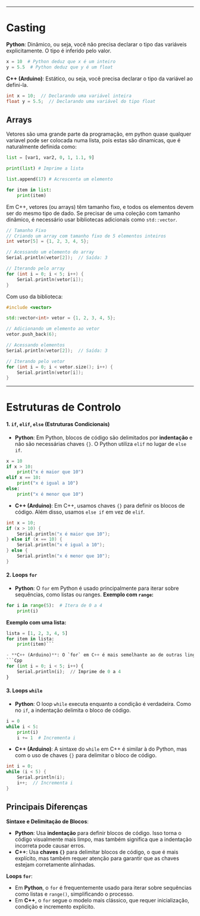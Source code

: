 ***
# Casting

**Python**: Dinâmico, ou seja, você não precisa declarar o tipo das variáveis explicitamente. O tipo é inferido pelo valor.

```python
x = 10  # Python deduz que x é um inteiro
y = 5.5  # Python deduz que y é um float
```

**C++ (Arduino)**: Estático, ou seja, você precisa declarar o tipo da variável ao defini-la.

```Cpp
int x = 10;  // Declarando uma variável inteira
float y = 5.5;  // Declarando uma variável do tipo float
```

## Arrays

Vetores são uma grande parte da programação, em python quase qualquer variavel pode ser colocada numa lista, pois estas são dinamicas, que é naturalmente definida como:

```python
list = [var1, var2, 0, 1, 1.1, 9]

print(list) # Imprime a lista

list.append(17) # Acrescenta um elemento

for item in list:
	print(item)
```

Em C++, vetores (ou arrays) têm tamanho fixo, e todos os elementos devem ser do mesmo tipo de dado. Se precisar de uma coleção com tamanho dinâmico, é necessário usar bibliotecas adicionais como `std::vector`.

```Cpp
// Tamanho Fixo
// Criando um array com tamanho fixo de 5 elementos inteiros
int vetor[5] = {1, 2, 3, 4, 5};

// Acessando um elemento do array
Serial.println(vetor[2]);  // Saída: 3

// Iterando pelo array
for (int i = 0; i < 5; i++) {
    Serial.println(vetor[i]);
}
```

Com uso da biblioteca:
```Cpp
#include <vector>

std::vector<int> vetor = {1, 2, 3, 4, 5};

// Adicionando um elemento ao vetor
vetor.push_back(6);

// Acessando elementos
Serial.println(vetor[2]);  // Saída: 3

// Iterando pelo vetor
for (int i = 0; i < vetor.size(); i++) {
    Serial.println(vetor[i]);
}
```
---
# Estruturas de Controlo

#### **1. `if`, `elif`, `else` (Estruturas Condicionais)**

- **Python**: Em Python, blocos de código são delimitados por **indentação** e não são necessárias chaves `{}`. O Python utiliza `elif` no lugar de `else if`.
```python
x = 10
if x > 10:
    print("x é maior que 10")
elif x == 10:
    print("x é igual a 10")
else:
    print("x é menor que 10")
```

- **C++ (Arduino)**: Em C++, usamos chaves `{}` para definir os blocos de código. Além disso, usamos `else if` em vez de `elif`.
```Cpp
int x = 10;
if (x > 10) {
    Serial.println("x é maior que 10");
} else if (x == 10) {
    Serial.println("x é igual a 10");
} else {
    Serial.println("x é menor que 10");
}
```

#### **2. Loops `for`**

- **Python**: O `for` em Python é usado principalmente para iterar sobre sequências, como listas ou ranges.
**Exemplo com `range`:**
```python
for i in range(5):  # Itera de 0 a 4
	print(i)
```
**Exemplo com uma lista:**
```python
lista = [1, 2, 3, 4, 5]
for item in lista:
    print(item)```

- **C++ (Arduino)**: O `for` em C++ é mais semelhante ao de outras linguagens de programação, onde você define o início, a condição de parada, e o incremento.
```Cpp
for (int i = 0; i < 5; i++) {
    Serial.println(i);  // Imprime de 0 a 4
}
```

#### **3. Loops `while`**

- **Python**: O loop `while` executa enquanto a condição é verdadeira. Como no `if`, a indentação delimita o bloco de código.
```python
i = 0
while i < 5:
    print(i)
    i += 1  # Incrementa i
```

- **C++ (Arduino)**: A sintaxe do `while` em C++ é similar à do Python, mas com o uso de chaves `{}` para delimitar o bloco de código.
```Cpp
int i = 0;
while (i < 5) {
    Serial.println(i);
    i++;  // Incrementa i
}
```

## Principais Diferenças

**Sintaxe e Delimitação de Blocos**:
- **Python**: Usa **indentação** para definir blocos de código. Isso torna o código visualmente mais limpo, mas também significa que a indentação incorreta pode causar erros.
- **C++**: Usa **chaves `{}`** para delimitar blocos de código, o que é mais explícito, mas também requer atenção para garantir que as chaves estejam corretamente alinhadas.

**Loops `for`**:
- Em **Python**, o `for` é frequentemente usado para iterar sobre sequências como listas e `range()`, simplificando o processo.
- Em **C++**, o `for` segue o modelo mais clássico, que requer inicialização, condição e incremento explícito.